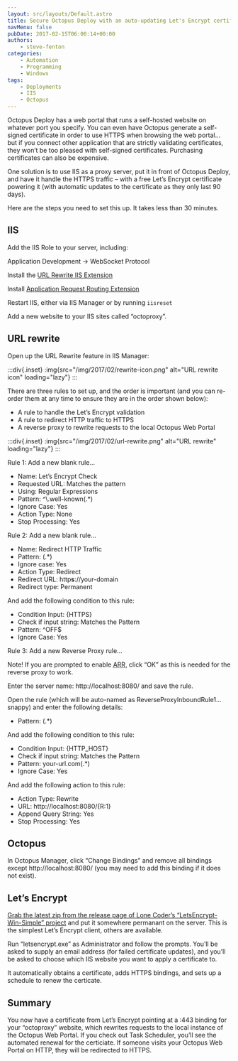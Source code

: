 ```yaml
---
layout: src/layouts/Default.astro
title: Secure Octopus Deploy with an auto-updating Let's Encrypt certificate
navMenu: false
pubDate: 2017-02-15T06:00:14+00:00
authors:
    - steve-fenton
categories:
    - Automation
    - Programming
    - Windows
tags:
    - Deployments
    - IIS
    - Octopus
---
```


Octopus Deploy has a web portal that runs a self-hosted website on whatever port you specify. You can even have Octopus generate a self-signed certificate in order to use HTTPS when browsing the web portal… but if you connect other application that are strictly validating certificates, they won’t be too pleased with self-signed certificates. Purchasing certificates can also be expensive.

One solution is to use IIS as a proxy server, put it in front of Octopus Deploy, and have it handle the HTTPS traffic – with a free Let’s Encrypt certificate powering it (with automatic updates to the certificate as they only last 90 days).

Here are the steps you need to set this up. It takes less than 30 minutes.

## IIS

Add the IIS Role to your server, including:

Application Development -> WebSocket Protocol

Install the [URL Rewrite IIS Extension](https://www.iis.net/downloads/microsoft/url-rewrite)

Install [Application Request Routing Extension](https://www.iis.net/downloads/microsoft/application-request-routing)

Restart IIS, either via IIS Manager or by running `iisreset`

Add a new website to your IIS sites called “octoproxy”.

## URL rewrite

Open up the URL Rewrite feature in IIS Manager:

:::div{.inset}
:img{src="/img/2017/02/rewrite-icon.png" alt="URL rewrite icon" loading="lazy"}
:::

There are three rules to set up, and the order is important (and you can re-order them at any time to ensure they are in the order shown below):

- A rule to handle the Let’s Encrypt validation
- A rule to redirect HTTP traffic to HTTPS
- A reverse proxy to rewrite requests to the local Octopus Web Portal

:::div{.inset}
:img{src="/img/2017/02/url-rewrite.png" alt="URL rewrite" loading="lazy"}
:::

Rule 1: Add a new blank rule…

- Name: Let’s Encrypt Check
- Requested URL: Matches the pattern
- Using: Regular Expressions
- Pattern: ^\\.well-known(.\*)
- Ignore Case: Yes
- Action Type: None
- Stop Processing: Yes

Rule 2: Add a new blank rule…

- Name: Redirect HTTP Traffic
- Pattern: (.\*)
- Ignore case: Yes
- Action Type: Redirect
- Redirect URL: http**s**://your-domain
- Redirect type: Permanent

And add the following condition to this rule:

- Condition Input: {HTTPS}
- Check if input string: Matches the Pattern
- Pattern: ^OFF$
- Ignore Case: Yes

Rule 3: Add a new Reverse Proxy rule…

Note! If you are prompted to enable <abbr title="Application Request Routing">ARR</abbr>, click “OK” as this is needed for the reverse proxy to work.

Enter the server name: http://localhost:8080/ and save the rule.

Open the rule (which will be auto-named as ReverseProxyInboundRule1… snappy) and enter the following details:

- Pattern: (.\*)

And add the following condition to this rule:

- Condition Input: {HTTP\_HOST}
- Check if input string: Matches the Pattern
- Pattern: your-url.com(.\*)
- Ignore Case: Yes

And add the following action to this rule:

- Action Type: Rewrite
- URL: http://localhost:8080/{R:1}
- Append Query String: Yes
- Stop Processing: Yes

## Octopus

In Octopus Manager, click “Change Bindings” and remove all bindings except http://localhost:8080/ (you may need to add this binding if it does not exist).

## Let’s Encrypt

[Grab the latest zip from the release page of Lone Coder’s “LetsEncrypt-Win-Simple” project](https://github.com/Lone-Coder/letsencrypt-win-simple/wiki) and put it somewhere permanant on the server. This is the simplest Let’s Encrypt client, others are available.

Run “letsencrypt.exe” as Administrator and follow the prompts. You’ll be asked to supply an email address (for failed certificate updates), and you’ll be asked to choose which IIS website you want to apply a certificate to.

It automatically obtains a certificate, adds HTTPS bindings, and sets up a schedule to renew the certicate.

## Summary

You now have a certificate from Let’s Encrypt pointing at a :443 binding for your “octoproxy” website, which rewrites requests to the local instance of the Octopus Web Portal. If you check out Task Scheduler, you’ll see the automated renewal for the certiciate. If someone visits your Octopus Web Portal on HTTP, they will be redirected to HTTPS.